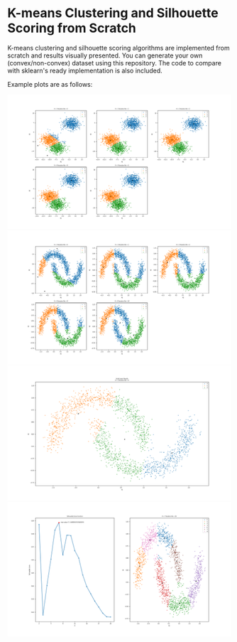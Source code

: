 # K-means Clustering and Silhouette Scoring from Scratch

K-means clustering and silhouette scoring algorithms are implemented from scratch and results visually presented. 
You can generate your own (convex/non-convex) dataset using this repository.
The code to compare with sklearn's ready implementation is also included.

Example plots are as follows:

![alt text](https://github.com/mervekantarci/kmeans_from_scratch/blob/main/example_plot1.png?raw=true)
![alt text](https://github.com/mervekantarci/kmeans_from_scratch/blob/main/example_plot2.png?raw=true)
![alt text](https://github.com/mervekantarci/kmeans_from_scratch/blob/main/example_plot3.png?raw=true)
![alt text](https://github.com/mervekantarci/kmeans_from_scratch/blob/main/example_plot4.png?raw=true)

